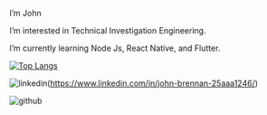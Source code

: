 I’m John

I’m interested in Technical Investigation Engineering.

I’m currently learning Node Js, React Native, and Flutter.


[![Top Langs](https://github-readme-stats.vercel.app/api/top-langs/?username=jtbrennan)](https://github.com/jtbrennan/github-readme-stats)


![linkedin](https://img.shields.io/badge/LinkedIn-0A66C2?style=for-the-badge&logo=LinkedIn&logoColor=white)(https://www.linkedin.com/in/john-brennan-25aaa1246/)

![github](https://img.shields.io/badge/GitHub-000000?style=for-the-badge&logo=GitHub&logoColor=white)
